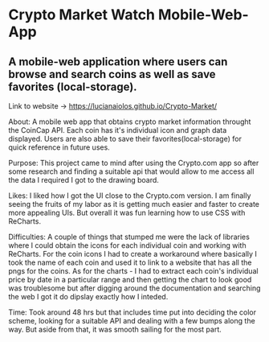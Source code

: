 # Crypto Market Watch Mobile-Web-App
## A mobile-web application where users can browse and search coins as well as save favorites (local-storage).

Link to website -> https://lucianaiolos.github.io/Crypto-Market/


About:  A mobile web app that obtains crypto market information throught the CoinCap API. Each coin has it's individual icon and graph data displayed. Users are also able to save their favorites(local-storage) for quick reference in future uses.

Purpose:  This project came to mind after using the Crypto.com app so after some research and finding a suitable api that would allow to me access all the data I required I got to the drawing board.

Likes:  I liked how I got the UI close to the Crypto.com version. I am finally seeing the fruits of my labor as it is getting much easier and faster to create more appealing UIs. But overall it was fun learning how to use CSS with ReCharts.

Difficulties:  A couple of things that stumped me were the lack of libraries where I could obtain the icons for each individual coin and working with ReCharts. For the coin icons I had to create a workaround where basically I took the name of each coin and used it to link to a website that has all the pngs for the coins. As for the charts - I had to extract each coin's individual price by date in a particular range and then getting the chart to look good was troublesome but after digging around the documentation and searching the web I got it do dipslay exactly how I inteded.

Time:  Took around 48 hrs but that includes time put into deciding the color scheme, looking for a suitable API and dealing with a few bumps along the way. But aside from that, it was smooth sailing for the most part.
